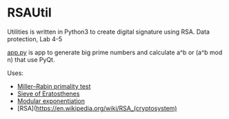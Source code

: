 # RSAUtil
Utilities is written in Python3 to create digital signature using RSA. Data protection, Lab 4-5

[app.py](/app.py) is app to generate big prime numbers and calculate a^b or (a^b mod n) that use PyQt.

Uses:
* [Miller–Rabin primality test](https://en.wikipedia.org/wiki/Miller%E2%80%93Rabin_primality_test)
* [Sieve of Eratosthenes](https://en.wikipedia.org/wiki/Sieve_of_Eratosthenes)
* [Modular exponentiation](https://en.wikipedia.org/wiki/Modular_exponentiation)
* [RSA](https://en.wikipedia.org/wiki/RSA_(cryptosystem)
